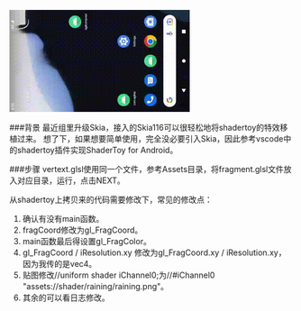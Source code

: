 ![image](https://github.com/tanpuer/ShaderToyAndroid/blob/main/show.gif)

###背景
最近组里升级Skia，接入的Skia116可以很轻松地将shadertoy的特效移植过来。
想了下，如果想要简单使用，完全没必要引入Skia，因此参考vscode中的shadertoy插件实现ShaderToy for Android。

###步骤
vertext.glsl使用同一个文件，参考Assets目录，将fragment.glsl文件放入对应目录，运行，点击NEXT。

从shadertoy上拷贝来的代码需要修改下，常见的修改点：
1. 确认有没有main函数。
2. fragCoord修改为gl_FragCoord。
3. main函数最后得设置gl_FragColor。
4. gl_FragCoord / iResolution.xy 修改为gl_FragCoord.xy / iResolution.xy，因为我传的是vec4。
5. 贴图修改//uniform shader iChannel0;为//#iChannel0 "assets://shader/raining/raining.png"。
5. 其余的可以看日志修改。